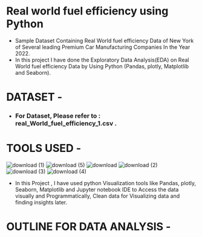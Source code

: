 # Real world fuel efficiency using Python
* Sample Dataset Containing Real World fuel efficiency Data of New York of Several leading Premium Car Manufacturing Companies In the Year 2022.
* In this project I have done the Exploratory Data Analysis(EDA) on Real World fuel efficiency Data by Using Python (Pandas, plotly, Matplotlib and Seaborn).

# DATASET -
* ### For Dataset, Please refer to : real_World_fuel_efficiency_1.csv .



# TOOLS USED -

  ![download (1)](https://user-images.githubusercontent.com/111995863/189966001-f151b2ac-3750-46f3-9933-51a68ca5edb4.png)
   ![download (5)](https://user-images.githubusercontent.com/111995863/189967304-d21b0522-44f4-44f0-89fd-c8fbb68e1876.png)
      ![download](https://user-images.githubusercontent.com/111995863/189968108-9ab94560-aae3-48f6-a6b8-0b1c1ccfa1b2.png)
    ![download (2)](https://user-images.githubusercontent.com/111995863/189969429-bd9ac921-9334-45d7-b934-3fd8002f1ed1.png)
   ![download (3)](https://user-images.githubusercontent.com/111995863/189973335-c442c785-294e-4afc-bcfa-b98fa69200c9.png)
   ![download (4)](https://user-images.githubusercontent.com/111995863/189973609-092decdb-2672-47b2-80a7-a1bb9fb4c4a6.png)

                       
 
  
  * In this Project , I have used python Visualization tools like Pandas, plotly, Seaborn, Matplotlib and Jupyter notebook IDE to Access the data visually and Programmatically, Clean data for Visualizing data and finding insights later.            
         
 # OUTLINE FOR DATA ANALYSIS -
 
 
